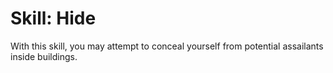 # Skill: Hide

With this skill, you may attempt to conceal yourself from potential assailants inside buildings.

